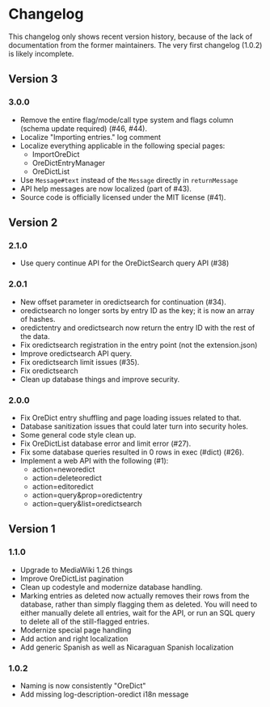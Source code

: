 # Changelog
This changelog only shows recent version history, because of the lack of documentation from the former maintainers. The very first changelog (1.0.2) is likely incomplete.

## Version 3
### 3.0.0
* Remove the entire flag/mode/call type system and flags column (schema update required) (#46, #44).
* Localize "Importing entries." log comment 
* Localize everything applicable in the following special pages:
  * ImportOreDict
  * OreDictEntryManager
  * OreDictList
* Use `Message#text` instead of the `Message` directly in `returnMessage`
* API help messages are now localized (part of #43).
* Source code is officially licensed under the MIT license (#41).

## Version 2
### 2.1.0
* Use query continue API for the OreDictSearch query API (#38)

### 2.0.1
* New offset parameter in oredictsearch for continuation (#34).
* oredictsearch no longer sorts by entry ID as the key; it is now an array of hashes.
* oredictentry and oredictsearch now return the entry ID with the rest of the data.
* Fix oredictsearch registration in the entry point (not the extension.json)
* Improve oredictsearch API query.
* Fix oredictsearch limit issues (#35).
* Fix oredictsearch
* Clean up database things and improve security.

### 2.0.0
* Fix OreDict entry shuffling and page loading issues related to that.
* Database sanitization issues that could later turn into security holes.
* Some general code style clean up.
* Fix OreDictList database error and limit error (#27).
* Fix some database queries resulted in 0 rows in exec (#dict) (#26).
* Implement a web API with the following (#1):
  * action=neworedict
  * action=deleteoredict
  * action=editoredict
  * action=query&prop=oredictentry
  * action=query&list=oredictsearch

## Version 1
### 1.1.0
* Upgrade to MediaWiki 1.26 things
* Improve OreDictList pagination
* Clean up codestyle and modernize database handling.
* Marking entries as deleted now actually removes their rows from the database, rather than simply flagging them as deleted. You will need to either manually delete all entries, wait for the API, or run an SQL query to delete all of the still-flagged entries.
* Modernize special page handling
* Add action and right localization
* Add generic Spanish as well as Nicaraguan Spanish localization

### 1.0.2
* Naming is now consistently "OreDict"
* Add missing log-description-oredict i18n message
